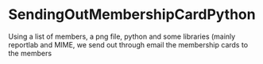 # SendingOutMembershipCardPython
Using a list of members, a png file, python and some libraries (mainly reportlab and MIME, we send out through email the membership cards to the members
